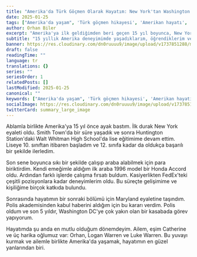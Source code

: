 ```yaml
---
title: "Amerika'da Türk Göçmen Olarak Hayatım: New York'tan Washington DC'ye"
date: 2025-01-25
tags: ["Amerika'da yaşam", 'Türk göçmen hikayesi', 'Amerikan hayatı', 'Polis akademisi', 'Aile hayatı']
author: Orhan Biler
excerpt: "Amerika'ya ilk geldiğimden beri geçen 15 yıl boyunca, New York'tan Washington DC'ye uzanan bir yolculukta hayatımın nasıl şekillendiğini anlattığım bir öykü."
subtitle: "15 yıllık Amerika deneyimimde yaşadıklarım, öğrendiklerim ve büyüdüğüm yerler"
banner: https://res.cloudinary.com/dn0ruuuu9/image/upload/v1737851288/manhattan-sehir-city-newyork-banner-20240125_y9xdcl.jpg
draft: false
readingTime: ""
language: tr
translations: {}
series: ""
seriesOrder: 1
relatedPosts: []
lastModified: 2025-01-25
canonical: ""
keywords: ["Amerika'da yaşam", 'Türk göçmen hikayesi', 'Amerikan hayatı', 'Polis akademisi', 'Aile hayatı']
socialImage: https://res.cloudinary.com/dn0ruuuu9/image/upload/v1737851288/manhattan-sehir-city-newyork-banner-20240125_y9xdcl.jpg
twitterCard: summary_large_image
---
```


Ablamla birlikte Amerika'ya 15 yıl önce ayak bastım. İlk durak New York eyaleti oldu. Smith Town'da bir süre yaşadık ve sonra Huntington Station'daki Walt Whitman High School'da lise eğitimime devam ettim. Liseye 10. sınıftan itibaren başladım ve 12. sınıfa kadar da oldukça başarılı bir şekilde ilerledim. 

Son sene boyunca sıkı bir şekilde çalışıp araba alabilmek için para biriktirdim. Kendi emeğimle aldığım ilk araba 1996 model bir Honda Accord oldu. Ardından farklı işlerde çalışma fırsatı buldum. Kasiyerlikten FedEx'teki çeşitli pozisyonlara kadar deneyimlerim oldu. Bu süreçte gelişimime ve kişiliğime birçok katkıda bulundu.

Sonrasında hayatımın bir sonraki bölümü için Maryland eyaletine taşındım. Polis akademisinden kabul haberini aldığım için bu kararı verdim. Polis oldum ve son 5 yıldır, Washington DC'ye çok yakın olan bir kasabada görev yapıyorum. 

Hayatımda şu anda en mutlu olduğum dönemdeyim. Ailem, eşim Catherine ve üç harika oğlumuz var: Orhan, Logan Warren ve Luke Warren. Bu yuvayı kurmak ve ailemle birlikte Amerika'da yaşamak, hayatımın en güzel yanlarından biri.